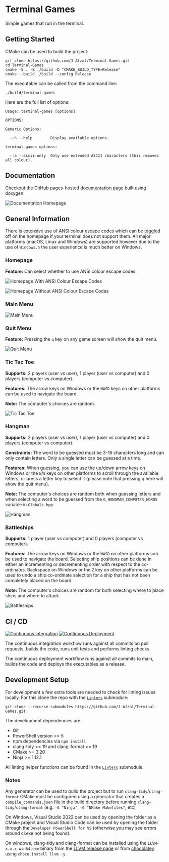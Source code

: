 # Terminal Games

Simple games that run in the terminal.

## Getting Started

CMake can be used to build the project:

```text
git clone https://github.com/J-Afzal/Terminal-Games.git
cd Terminal-Games
cmake -S . -B ./build -D "CMAKE_BUILD_TYPE=Release"
cmake --build ./build --config Release
```

The executable can be called from the command line:

```text
./build/terminal-games
```

Here are the full list of options:

```text
Usage: terminal-games [options]

OPTIONS:

Generic Options:

  --h --help        Display available options.

terminal-games options:

  --a --ascii-only  Only use extended ASCII characters (this removes all colour).
```

## Documentation

Checkout the GitHub pages-hosted [documentation page](https://J-Afzal.github.io/Terminal-Games) built using doxygen.

![Documentation Homepage](./resources/screenshots/DocumentationHomepage.png)

## General Information

There is extensive use of ANSI colour escape codes which can be toggled off on the homepage if your terminal does not support
them. All major platforms (macOS, Linux and Windows) are supported however due to the use of `Windows.h` the user experience is
much better on Windows.

### Homepage

**Feature:** Can select whether to use ANSI colour escape codes.

![Homepage With ANSI Colour Escape Codes](./resources/screenshots/HomepageANSI.png "Homepage With ANSI Colour Escape Codes")

![Homepage Without ANSI Colour Escape Codes](./resources/screenshots/HomepageASCII.png "Homepage Without ANSI Colour Escape Codes")

### Main Menu

![Main Menu](./resources/screenshots/MainMenu.png "Main Menu")

### Quit Menu

**Feature:** Pressing the `q` key on any game screen will show the quit menu.

![Quit Menu](./resources/screenshots/QuitMenu.png "Quit Menu")

### Tic Tac Toe

**Supports:** 2 players (user vs user), 1 player (user vs computer) and 0 players (computer vs computer).

**Features:** The arrow keys on Windows or the `WASD` keys on other platforms can be used to navigate the board.

**Note:** The computer's choices are random.

![Tic Tac Toe](./resources/screenshots/TicTacToe.png "Tic Tac Toe")

### Hangman

**Supports:** 2 players (user vs user), 1 player (user vs computer) and 0 players (computer vs computer).

**Constraints:** The word to be guessed must be 3-16 characters long and can only contain letters. Only a single letter can be
guessed at a time.

**Features:** When guessing, you can use the up/down arrow keys on Windows or the `W`/`S` keys on other platforms to scroll
through the available letters, or press a letter key to select it (please note that pressing q here will show the quit menu).

**Note:** The computer's choices are random both when guessing letters and when selecting a word to be guessed from the
`G_HANGMAN_COMPUTER_WORDS` variable in `Globals.hpp`.

![Hangman](./resources/screenshots/Hangman.png "Hangman")

### Battleships

**Supports:** 1 player (user vs computer) and 0 players (computer vs computer).

**Features:** The arrow keys on Windows or the `WASD` on other platforms can be used to navigate the board. Selecting ship
positions can be done in either an incrementing or decrementing order with respect to the co-ordinates. Backspace on Windows or
the `Z` key on other platforms can be used to undo a ship co-ordinate selection for a ship that has not been completely placed
on the board.

**Note:** The computer's choices are random for both selecting where to place ships and where to attack.

![Battleships](./resources/screenshots/Battleships.png "Battleships")

## CI / CD

[![Continuous Integration](https://github.com/J-Afzal/Terminal-Games/actions/workflows/ContinuousIntegration.yml/badge.svg)](https://github.com/J-Afzal/Terminal-Games/actions/workflows/ContinuousIntegration.yml)
[![Continuous Deployment](https://github.com/J-Afzal/Terminal-Games/actions/workflows/ContinuousDeployment.yml/badge.svg)](https://github.com/J-Afzal/Terminal-Games/actions/workflows/ContinuousDeployment.yml)

The continuous integration workflow runs against all commits on pull requests, builds the code, runs unit tests and performs
linting checks.

The continuous deployment workflow runs against all commits to main, builds the code and deploys the executables as a release.

## Development Setup

For development a few extra tools are needed to check for linting issues locally. For this clone the repo with the
[`Linters`](https://github.com/J-Afzal/Linters) submodule:

```text
git clone --recurse-submodules https://github.com/J-Afzal/Terminal-Games.git
```

The development dependencies are:

- Git
- PowerShell version >= 5
- npm dependencies via `npm install`
- clang-tidy >= 19 and clang-format >= 19
- CMake >= 3.20
- Ninja >= 1.12.1

All linting helper functions can be found in the [`Linters`](https://github.com/J-Afzal/Linters) submodule.

### Notes

Any generator can be used to build the project but to run `clang-tidy`/`clang-format` CMake must be configured using a generator
that creates a `compile_commands.json` file in the build directory before running `clang-tidy`/`clang-format` (e.g.
`-G "Ninja"`, `-G "NMake Makefiles"`, etc)

On Windows, Visual Studio 2022 can be used by opening the folder as a CMake project and Visual Studio Code can be used by
opening the folder through the `Developer PowerShell for VS` (otherwise you may see errors around cl.exe not being found).

On windows, clang-tidy and clang-format can be installed using the `LLVM-x.x.x-win64.exe` binary from the
[LLVM release page](https://github.com/llvm/llvm-project/releases/tag/llvmorg-19.1.6) or from
[chocolatey](https://community.chocolatey.org/packages/llvm) using `choco install llvm -y`.

<!--

unit test all the things in terminal games

------

unit test all the things in linters (ci workflow unit test? create sample repo?)

-->
